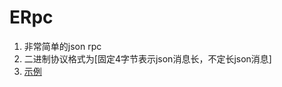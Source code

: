 # ERpc
 
1. 非常简单的json rpc
2. 二进制协议格式为[固定4字节表示json消息长，不定长json消息]
3. [示例](https://github.com/DAN-AND-DNA/TopDownSoulsLike)